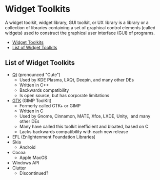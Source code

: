 # Widget Toolkits

A widget toolkit, widget library, GUI toolkit, or UX library is a library or a collection of libraries containing a set of graphical control elements (called widgets) used to construct the graphical user interface (GUI) of programs.

- [Widget Toolkits](https://en.wikipedia.org/wiki/Widget_toolkit)
- [List of Widget Toolkits](https://en.wikipedia.org/wiki/List_of_widget_toolkits)

## List of Widget Toolkits

- [Qt](https://en.wikipedia.org/wiki/Qt_%28software%29#Qt_5) (pronounced "Cute")
  - Used by KDE Plasma, LXQt, Deepin, and many other DEs
  - Written in C++
  - Backwards compatibility
  - Is open source, but has corporate limitations
- [GTK](https://en.wikipedia.org/wiki/GTK) (GIMP ToolKit)
  - Formerly called GTK+ or GIMP
  - Written in C
  - Used by Gnome, Cinnamon, MATE, Xfce, LXDE, Unity,  and many other DEs
  - Many have called this toolkit inefficient and bloated, based on C
  - Lacks backwards compatibility with each new release
- EFL (Enlightenment Foundation Libraries)
- Skia
  - Android
- Cocoa
  - Apple MacOS
- Windows API
- Clutter
  - Discontinued?
